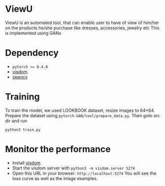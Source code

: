 # ViewU
ViewU is an automated tool, that can enable user to have of view of him/her on the products he/she purchase like dresses, accessories, jewelry etc
This is implemented using GANs

# Dependency
- ```pytorch >= 0.4.0```
- [visdom](https://github.com/facebookresearch/visdom).
- [opencv](https://github.com/opencv/opencv)

# Training

To train the model, we used LOOKBOOK dataset, resize images to 64*64. Prepare the dataset using `pytorch-GAN/tool/prepare_data.py`.
Then goto src dir and run
```
python3 train.py
```

# Monitor the performance


- Install [visdom](https://github.com/facebookresearch/visdom).
- Start the visdom server with ```python3 -m visdom.server 5274```
- Open this URL in your browser: `http://localhost:5274` You will see the loss curve as well as the image examples.

